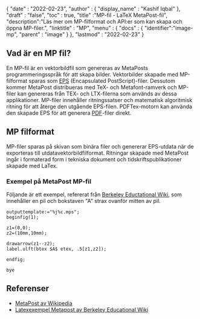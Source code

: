 {
  "date" : "2022-02-23",
  "author" : {
    "display_name" : "Kashif Iqbal"
},
  "draft" : "false",
  "toc" : true,
  "title" :"MP-fil - LaTeX MetaPost-fil",
  "description":"Läs mer om MP-filformat och API:er som kan skapa och öppna MP-filer.",
  "linktitle" : "MP",
  "menu" : {
    "docs" : {
      "identifier":"image-mp",
      "parent" : "image"
}
},
  "lastmod" : "2022-02-23"
}

## Vad är en MP fil?

En MP-fil är en vektorbildfil som genereras av MetaPosts programmeringsspråk för att skapa bilder. Vektorbilder skapade med MP-filformat sparas som [EPS](/sv/page-description-language/eps/) (Encapsulated PostScript)-filer. Dessutom kommer MetaPost distribueras med TeX- och Metafont-ramverk och MP-filer kan genereras från TEX- och LTX-filerna som används av dessa applikationer. MP-filer innehåller ritningssatser och matematisk algoritmisk ritning för att återge den utgående EPS-filen. PDFTex-motorn kan använda den skapade EPS för att generera [PDF](/sv/pdf/)-filer direkt.

## MP filformat

MP-filer sparas på skivan som binära filer och genererar EPS-utdata när de exporteras till utdatavektorbildfilformat. Ritningar skapade med MetaPost ingår i formaterad form i tekniska dokument och tidskriftspublikationer skapade med LaTex.

### Exempel på MetaPost MP-fil

Följande är ett exempel, refererat från [Berkeley Eductational Wiki](https://math.berkeley.edu/computing/wiki/index.php/Latex_sample_metapost), som innehåller en pil och bokstaven "A" strax ovanför mitten av pil.

```
outputtemplate:="%j%c.mps";
beginfig(1);

z1=(0,0);
z2=(10mm,10mm);

drawarrow(z1--z2);
label.ulft(btex $A$ etex, .5[z1,z2]);

endfig;

bye
```
## Referenser ##

* [MetaPost av Wikipedia](https://en.wikipedia.org/wiki/MetaPost)
* [Latexexempel Metapost av Berkeley Educational Wiki](https://math.berkeley.edu/computing/wiki/index.php/Latex_sample_metapost)

